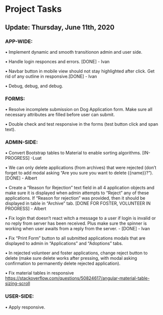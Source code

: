 
#  Project Tasks 					
## Update: Thursday, June 11th, 2020

### APP-WIDE:

•	Implement dynamic and smooth transitionon admin and user side.

•	Handle login responces and errors. [DONE] - Ivan

•	Navbar button in mobile view should not stay highlighted after click. Get rid of any outline in responsive.[DONE] - Ivan

•	Debug, debug, and debug.

### FORMS:

•	Resolve incomplete submission on Dog Application form. Make sure all necessary attributes are filled before user can submit.

•	Double check and test responsive in the forms (test button click and span text).

### ADMIN-SIDE:

•	Convert Bootstrap tables to Material to enable sorting algorithms. [IN-PROGRESS] -Luat

•	We can only delete applications (from archives) that were rejected (don’t forget to add modal asking “Are you sure you want to delete {{name}}?”). [DONE] - Albert

•	Create a “Reason for Rejection” text field in all 4 application objects and make sure it is displayed when admin attempts to “Reject” any of these applications. If “Reason for rejection” was provided, then it should be displayed in table in “Archive” tab. [DONE FOR FOSTER, VOLUNTEER IN PROGRESS] - Albert

•	Fix login that doesn’t react witch a message to a user if login is invalid or no reply from server has been received. Plus make sure the spinner is working when user awaits from a reply from the server. - [DONE] - Ivan

•	Fix “Print Form” button to all submitted applications modals that are displayed to admin in “Applications” and “Adoptions” tabs.

•	In rejected volunteer and foster applications, change reject button to delete (make sure delete works after pressing, with modal asking confirmation to permanently delete rejected application).

•	Fix material tables in responsive https://stackoverflow.com/questions/50824617/angular-material-table-sizing-scroll

### USER-SIDE:

•	Apply responsive.

